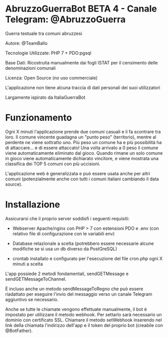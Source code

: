 # AbruzzoGuerraBot BETA 4 - Canale Telegram: @AbruzzoGuerra
Guerra testuale tra comuni abruzzesi

Autore: @TeamBallo

Tecnologie Utilizzate: PHP 7 + PDO:pgsql

Base Dati: Ricostruita manualmente dai fogli ISTAT per il censimento delle denominazioni comunali

Licenza: Open Source (no uso commerciale)

L'applicazione non tiene alcuna traccia di dati personali dei suoi utilizzatori

Largamente ispirato da ItaliaGuerraBot


# Funzionamento

Ogni X minuti l'applicazione prende due comuni casuali e li fa scontrare tra loro. Il comune vincente guadagna un "punto peso" (territorio), mentre al perdente ne viene sottratto uno. 
Più peso un comune ha e più possibilità ha di attaccare... e di essere attaccato! Una volta arrivato a 0 peso il comune viene automaticamente eliminato dal gioco.
Quando rimane un solo comune in gioco viene automaticamente dichiarato vincitore, e viene mostrata una classifica dei TOP 5 comuni con più uccisioni.

L'applicazione web è generalizzata e può essere usata anche per altri comuni (potenzialmente anche con tutti i comuni italiani cambiando il data source).


# Installazione

Assicurarsi che il proprio server soddisfi i seguenti requisiti:

- Webserver Apache/nginx con PHP > 7 con estensioni PDO e .env (con relativo file di configurazione con le variabili env)

- Database relazionale a scelta (potrebbero essere necessarie alcune modifiche se si usa un db diverso da PostGreSQL)

- crontab installato e configurato per l'esecuzione del file cron.php ogni X minuti a scelta

L'app possiede 2 metodi fondamentali, sendGETMessage e sendGETMessageToChannel.

È incluso anche un metodo sendMessageToRegno che può essere riadattato per eseguire l'invio del messaggio verso un canale Telegram aggiuntivo se necessario.

Anche se tutte le chiamate vengono effettuate manualmente, il bot è impostato per utilizzare il metodo webhook. 
Per settarlo sarà necessario un dominio con certificato SSL. Chiamare il metodo setWebhook inserendo nel link della chiamata l'indirizzo dell'app e il token del proprio bot (creabile con @BotFather).
